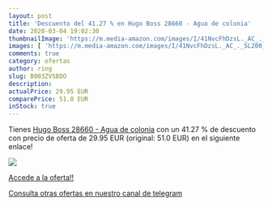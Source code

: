 ```yaml
---
layout: post
title: 'Descuento del 41.27 % en Hugo Boss 28660 - Agua de colonia'
date: 2020-03-04 19:02:30
thumbnailImage: 'https://m.media-amazon.com/images/I/41NvcFhDzsL._AC_._SL200_.jpg'
images: [ 'https://m.media-amazon.com/images/I/41NvcFhDzsL._AC_._SL200_.jpg' ]
comments: true
category: ofertas
author: ring
slug: B003ZVSBDO
description:
actualPrice: 29.95 EUR
comparePrice: 51.0 EUR
inStock: true
---
```


Tienes [Hugo Boss 28660 - Agua de colonia](https://www.amazon.com/dp/B003ZVSBDO/?tag=redken08-20) con un 41.27 % de descuento con precio de oferta de 29.95 EUR (original: 51.0 EUR) en el siguiente enlace!

[![](https://m.media-amazon.com/images/I/41NvcFhDzsL._AC_._SL200_.jpg)](https://www.amazon.com/dp/B003ZVSBDO/?tag=redken08-20)

[Accede a la oferta!!](https://www.amazon.com/dp/B003ZVSBDO/?tag=redken08-20)

[Consulta otras ofertas en nuestro canal de telegram](https://t.me/s/ofertas25)
